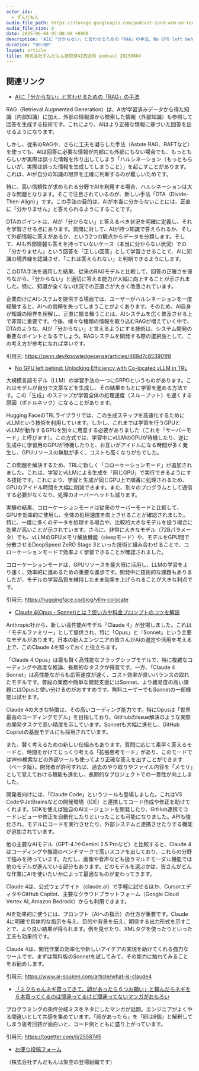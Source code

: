 ```yaml
---
actor_ids:
  - ずんだもん
audio_file_path: https://storage.googleapis.com/podcast-zund-arm-on-tech/audio/株式会社ずんだもん技術室AI放送局_podcast_20250604.mp3
audio_file_size: 0
date: 2025-06-04 05:00:00 +0900
description: 'AIに「分からない」と言わせるための「RAG」の手法、No GPU left behind: Unlocking Efficiency with Co-located vLLM in TRL、Claude 4(Opus・Sonnet)とは？使い方や料金プロンプトのコツを解説、「ミクちゃんネギ買ってきて、卵があったら６つお願い」と頼んだらネギを６本買ってくるのは間違ってるけど間違ってないマンガがおもろい'
duration: "00:00"
layout: article
title: 株式会社ずんだもん技術室AI放送局 podcast 20250604
---
```


## 関連リンク


- [AIに「分からない」と言わせるための「RAG」の手法](https://zenn.dev/knowledgesense/articles/468d7c853901f8)  


RAG（Retrieval Augmented Generation）は、AIが学習済みデータから得た知識（内部知識）に加え、外部の情報源から検索した情報（外部知識）も参照して回答を生成する技術です。これにより、AIはより正確な情報に基づいた回答を出せるようになります。

しかし、従来のRAGや、さらに工夫を凝らした手法（Astute RAG、RAFTなど）を使っても、AIは回答に必要な情報が内部にも外部にもない場合でも、もっともらしいが実際は誤った情報を作り出してしまう「ハルシネーション（もっともらしいが、実際は誤った情報を生成してしまうこと）」を起こすことがあります。これは、AIが自分の知識の限界を正確に判断するのが難しいためです。

特に、高い信頼性が求められる分野でAIを利用する場合、ハルシネーションは大きな問題となります。そこで注目されているのが、新しい手法「DTA（Divide-Then-Align）」です。この手法の目的は、AIが本当に分からないことには、正直に「分かりません」と答えられるようにすることです。

DTAのポイントは、AIが「分からない」と答えるべき状況を明確に定義し、それを学習させる点にあります。質問に対して、AIが持つ知識で答えられるか、そして外部情報に答えがあるか、という2つの観点からデータを分類します。そして、AIも外部情報も答えを持っていないケース（本当に分からない状況）での「分かりません」という回答を「正しい回答」として学習させることで、AIに知識の境界線を認識させ、「これは答えられない」と判断できるようにします。

このDTA手法を適用した結果、従来のRAGモデルと比較して、回答の正確さを保ちながら、「分からない」と適切に答える能力が大幅に向上することが示されました。特に、知識が全くない状況での正直さが大きく改善されています。

企業向けにAIシステムを提供する場面では、ユーザーがハルシネーションを一度経験すると、AIへの信頼を失ってしまうことがよくあります。そのため、AI自身が知識の限界を理解し、正直に振る舞うことは、AIシステムを広く普及させる上で非常に重要です。今後、様々な種類の情報を取り込むRAGが増えていく中で、DTAのような、AIが「分からない」と言えるようにする技術は、システム開発の重要なポイントとなるでしょう。RAGシステムを開発する際の選択肢として、この考え方が参考になれば幸いです。

引用元: https://zenn.dev/knowledgesense/articles/468d7c853901f8


- [No GPU left behind: Unlocking Efficiency with Co-located vLLM in TRL](https://huggingface.co/blog/vllm-colocate)  


大規模言語モデル（LLM）の学習手法の一つにGRPOというものがあります。これはモデルが自分で文章などを生成し、その結果をもとに学習を進める方法です。この「生成」のステップが学習全体の処理速度（スループット）を遅くする原因（ボトルネック）になることがあります。

Hugging FaceのTRLライブラリでは、この生成ステップを高速化するためにvLLMという技術を利用しています。しかし、これまでは学習を行うGPUとvLLMが動作するGPUを別々に用意する必要がありました（これを「サーバーモード」と呼びます）。この方式では、学習中にvLLMのGPUが待機したり、逆に生成中に学習用のGPUが待機したりと、お互いがアイドルになる時間が多く発生し、GPUリソースの無駄が多く、コストも高くなりがちでした。

この問題を解決するため、TRLに新しく「コローケーションモード」が追加されました。これは、学習とvLLMによる生成を「同じGPU」で実行できるようにする技術です。これにより、学習と生成が同じGPU上で順番に処理されるため、GPUのアイドル時間を大幅に削減できます。また、別々のプログラムとして通信する必要がなくなり、処理のオーバーヘッドも減ります。

実験の結果、コローケーションモードは従来のサーバーモードと比較して、GPUを効率的に使用し、全体の処理速度を向上させることが確認されました。特に、一度に多くのデータを処理する場合や、比較的大きなモデルを扱う場合に効果が高いことが示されています。さらに、非常に大きなモデル（72Bパラメータ）でも、vLLMのGPUメモリ解放機能（sleepモード）や、モデルをGPU間で分散させるDeepSpeed ZeRO Stage 3といった技術と組み合わせることで、コローケーションモードで効率よく学習できることが確認されました。

コローケーションモードは、GPUリソースを最大限に活用し、LLMの学習をより速く、効率的に進めるための重要な進歩です。開発中に技術的な課題もありましたが、モデルの学習品質を維持したまま効率を上げられることが大きな利点です。

引用元: https://huggingface.co/blog/vllm-colocate


- [Claude 4(Opus・Sonnet)とは？使い方や料金プロンプトのコツを解説](https://www.ai-souken.com/article/what-is-claude4)  


Anthropic社から、新しい高性能AIモデル「Claude 4」が登場しました。これは「モデルファミリー」として提供され、特に「Opus」と「Sonnet」という主要なモデルがあります。日本の新人エンジニアの皆さんがAIの選定や活用を考える上で、このClaude 4を知っておくと役立ちます。

「Claude 4 Opus」は最も賢く高性能なフラッグシップモデルで、特に複雑なコーディングや高度な推論、長期的なタスクが得意です。一方、「Claude 4 Sonnet」は高性能ながらも応答速度が速く、コスト効率が良いバランスの取れたモデルです。普段の業務や簡単な開発支援にはSonnet、より難易度の高い課題にはOpusと使い分けるのがおすすめです。無料ユーザーでもSonnetの一部機能は試せます。

Claude 4の大きな特徴は、その高いコーディング能力です。特にOpusは「世界最高のコーディングモデル」を目指しており、GitHubのIssue解決のような実際の開発タスクで高い精度を示しています。Sonnetも大幅に進化し、GitHub Copilotの基盤モデルにも採用されています。

また、賢く考えるための新しい仕組みもあります。質問に応じて素早く答えるモードと、時間をかけてじっくり考える「拡張思考モード」があり、このモードではWeb検索などの外部ツールも使ってより正確な答えを出すことができます（ベータ版）。開発者が許可すれば、過去のやり取りやファイル内容を「メモリ」として覚えておける機能も進化し、長期的なプロジェクトでの一貫性が向上しました。

開発者向けには、「Claude Code」というツールも登場しました。これはVS CodeやJetBrainsなどの開発環境（IDE）と連携してコード作成や修正を助けてくれます。SDKを使えば独自のAIエージェントを開発したり、GitHub連携でコードレビューや修正を自動化したりといったことも可能になりました。APIも強化され、モデルにコードを実行させたり、外部システムと連携させたりする機能が追加されています。

他の主要なAIモデル（GPT-4.1やGemini 2.5 Proなど）と比較すると、Claude 4はコーディングや推論のベンチマークで高いスコアを出しており、これらの分野で強みを持っています。ただし、画像や音声なども扱うマルチモーダル機能では他のモデルが進んでいる部分もあります。どのモデルを選ぶかは、皆さんがどんな作業にAIを使いたいかによって最適なものが変わってきます。

Claude 4は、公式ウェブサイト（claude.ai）で手軽に試せるほか、CursorエディタやGitHub Copilot、主要なクラウドプラットフォーム（Google Cloud Vertex AI, Amazon Bedrock）からも利用できます。

AIを効果的に使うには、プロンプト（AIへの指示）の仕方が重要です。Claude 4に明確で具体的な指示を与え、目的や背景を伝え、期待する出力形式を示すことで、より良い結果が得られます。例を見せたり、XMLタグを使ったりといった工夫も効果的です。

Claude 4は、開発作業の効率化や新しいアイデアの実現を助けてくれる強力なツールです。まずは無料版のSonnetを試してみて、その能力に触れてみることをお勧めします。

引用元: https://www.ai-souken.com/article/what-is-claude4


- [「ミクちゃんネギ買ってきて、卵があったら６つお願い」と頼んだらネギを６本買ってくるのは間違ってるけど間違ってないマンガがおもろい](https://togetter.com/li/2558745)  

 プログラミングの条件分岐ミスをネタにしたマンガが話題。エンジニアがよくやる間違いとして共感を集めています。「卵があったら」を「卵は6個」と解釈してしまう思考回路が面白いと、コード例とともに盛り上がっています。


引用元: https://togetter.com/li/2558745



- [お便り投稿フォーム](https://forms.gle/ffg4JTfqdiqK62qf9)

（株式会社ずんだもんは架空の登場組織です）
